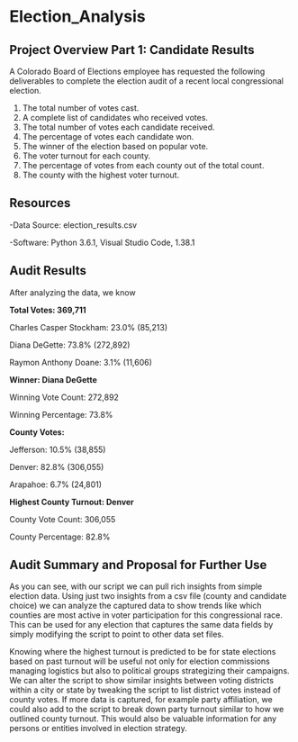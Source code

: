# Election_Analysis

## Project Overview Part 1: Candidate Results
A Colorado Board of Elections employee has requested the following deliverables to complete the election audit of a recent local congressional election. 

1. The total number of votes cast. 
2. A complete list of candidates who received votes.
3. The total number of votes each candidate received.
4. The percentage of votes each candidate won.
5. The winner of the election based on popular vote.
6. The voter turnout for each county.
7. The percentage of votes from each county out of the total count.
8. The county with the highest voter turnout.

## Resources
-Data Source: election_results.csv

-Software: Python 3.6.1, Visual Studio Code, 1.38.1

## Audit Results
After analyzing the data, we know

**Total Votes: 369,711**

Charles Casper Stockham: 23.0% (85,213)

Diana DeGette: 73.8% (272,892)

Raymon Anthony Doane: 3.1% (11,606)


**Winner: Diana DeGette**

Winning Vote Count: 272,892

Winning Percentage: 73.8%


**County Votes:**

Jefferson: 10.5% (38,855)

Denver: 82.8% (306,055)

Arapahoe: 6.7% (24,801)


**Highest County Turnout: Denver**

County Vote Count: 306,055

County Percentage: 82.8%

## Audit Summary and Proposal for Further Use
As you can see, with our script we can pull rich insights from simple election data. Using just two insights from a csv file (county and candidate choice) we can analyze the captured data to show trends like which counties are most active in voter participation for this congressional race. This can be used for any election that captures the same data fields by simply modifying the script to point to other data set files. 

Knowing where the highest turnout is predicted to be for state elections based on past turnout will be useful not only for election commissions managing logistics but also to political groups strategizing their campaigns. We can alter the script to show similar insights between voting districts within a city or state by tweaking the script to list district votes instead of county votes. If more data is captured, for example party affiliation, we could also add to the script to break down party turnout similar to how we outlined county turnout. This would also be valuable information for any persons or entities involved in election strategy. 

